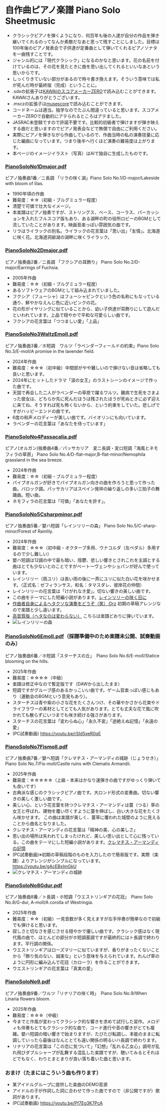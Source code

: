 # 自作曲ピアノ楽譜 Piano Solo Sheetmusic
- クラシックピアノを弾くようになり、何百年も後の人達が自分の作品を弾き継いでくれるのってなんか素敵だなあと思って残すことにしました。目標は100年後のピアノ発表会で子供達が定番曲として弾いてくれるピアノソナタを一曲残すことです。
- ジャンル的には「現代クラシック」になるのかなと思います。花の名前を付けているのは、その花を見たときに曲を思い出してくれるといいなあという思いからです。
- しっくりきていない部分があるので時々書き換えます。そういう意味では私が死んだ時が最終版（完成）ということに。
- .sdxの拡張子は[KAWAIのスコアメーカーZERO](https://cm.kawai.jp/products/smz/)で読み込むことができます。KAWAIさんありがとうございます。
- .msczの拡張子は[musescore](https://musescore.org/ja)で読み込むことができます。
- コードネームは適当。独学なのでたぶん間違っていると思います。スコアメーカーZEROで自動的にアテられるところはアテました。
- JASRAC未登録ですので許諾不要です。比較的初級者で弾けますが弾き映えする曲だと思いますのでピアノ発表会などで無償で自由にご利用ください。
- 実際にピアノを弾きながら作曲しているので、作曲当時の私の演奏技量に応じた編曲になっています。つまり後半へ行くほど演奏の難易度は上がります。
- 本ページのイメージイラスト（写真）はAIで独自に生成したものです。

### [PianoSoloNo1Dmajor.pdf](https://github.com/misuz/sheetmusic/blob/main/PianoSoloNo1Dmajor.pdf)
ピアノ独奏曲1番／ニ長調 「リラの咲く湖」Piano Solo No.1/D-major/Lakeside with bloom of lilas.
- 1990年頃の作曲
- 難易度：☆☆（初級・ブルグミュラー程度）
- 清楚で可憐で壮大なイメージ。
- 本楽譜はピアノ独奏ですが、ストリングス、ベース、コーラス、パーカッションを入れたフルスコア版もあり、ある湖畔の町の役所ロビーのBGMとして流していたことがあります。映画音楽っぽい雰囲気の曲です。
- リラはライラックの別名。ライラックの花言葉は「思い出」「友情」。北海道に咲く花。北海道洞爺湖の湖畔に咲くライラック。

### [PianoSoloNo2Dmajor.pdf](https://github.com/misuz/sheetmusic/blob/main/PianoSoloNo2Dmajor.pdf)
ピアノ独奏曲2番／ニ長調 「フクシアの耳飾り」 Piano Solo No.2/D-major/Earrings of Fuchsia.
- 2005年作曲
- 難易度：☆☆（初級・ブルグミュラー程度）
- あるソフトウェアのBGMとして組み込まれていました。
- フクシア（フューシャ）はフューシャピンクという色の名称にもなっている通り、鮮やかなえんじ色に近いピンクの花。
- 花の形がイヤリングに似ていることから、幼い子供達が耳飾りにして遊んだといわれています。上品で穏やかで平和な可愛らしい曲です。
- フクシアの花言葉は「つつましい愛」「上品」

### [PianoSoloNo3WaltzEmoll.pdf](https://github.com/misuz/sheetmusic/blob/main/PianoSoloNo3WaltzEmoll.pdf)
ピアノ独奏曲3番／ホ短調　ワルツ「ラベンダーフィールドの約束」Piano Solo No.3/E-moll/A promise in the lavender field.
- 2024年作曲
- 難易度：☆☆☆（初中級）中間部がやや難しいので弾けない音は省略しても良いと思います。
- 2024年にヒットしたドラマ「涙の女王」のラストシーンのイメージで作った曲です。
- 天国で再会した二人がラベンダーの草原で躍るワルツ。難病で生死をさまよった彼女は、どちらか先に死んだほうは残されたほうが死ぬときに必ず迎えに来てね、そうすれば死も怖くないから、という約束をしていた。悲しげですがハッピーエンドの曲です。
- 6度の和声メロディーが美しい曲です。バイオリンにも向いています。
- ラベンダーの花言葉は「あなたを待っています」

### [PianoSoloNo4Passacalia.pdf](https://github.com/misuz/sheetmusic/blob/main/PianoSoloNo4Passacalia.pdf)
ピアノ(オルガン)独奏曲4番／パッサカリア　変ニ長調・変ロ短調「海風とネモフィラの草原」 Piano Solo No.4/D-flat-major,B-flat-minor/Nemophila grassland in the sea breeze.
- 2024年作曲
- 難易度：☆☆（初級・ブルグミュラー程度）
- パイプオルガンが好きでパイプオルガン向きの曲を作ろうと思って作った曲。バロック調。パッサカリアはスペイン発祥の繰り返しの多い三拍子の舞踊曲。短い曲。
- ネモフィラの花言葉は「可憐」「あなたを許す」。

### [PianoSoloNo5Csharpminor.pdf](https://github.com/misuz/sheetmusic/blob/main/PianoSoloNo5Csharpminor.pdf)
ピアノ独奏曲5番／嬰ハ短調「レインリリーの森」 Piano Solo No.5/C-sharp-minor/Forest of Rainlily.
- 2024年作曲
- 難易度：☆☆☆（初中級・オクターブ多用、ウナコルダ（左ペダル）多用するので少し難しい）
- 嬰ハ短調は12調の中で最も暗い、陰鬱、悲しい響きとされこれを主調とする曲はとても少ないとのことですがベートーヴェンやショパンが好んで使っています。
- レインリリー（雨ユリ）は長い雨の後に一斉にユリに似た白い花を咲かせます。（正式名：ゼフィランサス、和名：タマスダレ、彼岸花の仲間）
- レインリリーの花言葉は「けがれなき愛」。切ない響きの美しい曲です。
- この曲をテーマにした短編小説があります。[レインリリーの咲く日に](https://note.com/seewheniseeyou/n/n96d4a6aaf813?sub_rt=share_pw)
- [作曲者自身によるヘタクソな演奏をどうぞ（笑）:Drz](https://www.facebook.com/share/v/1EwM61WNy8/) 初期の草稿アレンジなので楽譜と少し違います。
- [高音質版（ヘタなのは変わらない）](https://www.facebook.com/share/v/1HYjNF98Uk/) こちらは楽譜どおりに弾いています。
- ![レインリリーの森](forestofrainlily.jpg)
 

### [PianoSoloNo6Emoll.pdf](https://github.com/misuz/sheetmusic)（採譜準備中のため楽譜未公開、試奏動画のみ）
ピアノ独奏曲6番／ホ短調「スターチスの丘」　Piano Solo No.6/E-moll/Statice blooming on the hills.
- 2025年作曲
- 難易度：☆☆☆☆（中級）
- 楽譜は修正中なので暫定版です（DAWから出したまま）
- 短調ですがグルーブ感のあるかっこいい曲です。ゲーム音楽っぽい感じもあり（運動会のBGMという意見もあり）。
- スターチスは青や紫の小さな花をたくさんつけ、その華やかさから花束やドライフラワーの素材としてとても人気があります。とても丈夫な花で風に吹かれても散らずにいつまでも咲き続ける強さがあります。
- スターチスの花言葉は「変わらぬ心」「永久不変」「途絶えぬ記憶」「永遠の愛」
- (PC試奏動画) https://youtu.be/rSId5xeR0qE

### [PianoSoloNo7Fismoll.pdf](https://github.com/misuz/sheetmusic/blob/main/PianoSoloNo7Fismoll.pdf)
ピアノ独奏曲7番／嬰ヘ短調「クレマチス・アーマンディの城跡（じょうせき）」　Piano Solo No.7/Fis-moll/Castle ruins with Clematis Armandii.
- 2025年作曲
- 難易度：☆☆☆☆☆（上級・本来はかなり速弾きの曲ですがゆっくり弾いても良いです）
- 古典派な感じのクラシックピアノ曲です。大ロンド形式の変奏曲。切ない響きの美しく激しい曲です。
- 美しい心、という花言葉を持つクレマチス・アーマンディは蔓（つる）草の女王と呼ばれ、建物を覆い尽くすように蔓を伸ばし、白い大きな花をたくさん咲かせます。 この曲は楽譜が美しく、蔓草に覆われた城壁のように見えることから曲名となりました。
- クレマチス・アーマンディの花言葉は「精神の美、心の美しさ」
- 思い出の場所は失われてしまったけれど、美しい思い出として心に残っている。この曲をテーマにした短編小説があります。[クレマチス・アーマンディの記憶](https://note.com/seewheniseeyou/n/n89201a9525d0)
- (PC試奏動画)※初期の草稿段階のものを入力したので簡易版です。実際（楽譜）よりアレンジがシンプルになっています。 https://youtu.be/gAcEBxImGkU 
- ![クレマチス・アーマンディの城跡](castleruinsofclematisarmandii.jpg)

### [PianoSoloNo8Gdur.pdf](https://github.com/misuz/sheetmusic/blob/main/PianoSoloNo8Gdur.pdf)
ピアノ独奏曲8番／ト長調・ホ短調「ウエストリンギアの花冠」　Piano Solo No.8/G-dur, A-moll/A corolla of Westringia.
- 2025年作曲
- 難易度：☆☆（初級）一見音数が多く見えますが左手伴奏が簡単なので初級でも弾けると思います。
- 寂しさと切なさを感じさせる穏やかで優しい曲です。クラシック感はなく現代風の曲で、ほとんどの部分がホ短調基調ですが最終的にはト長調で終わります。平行調の関係。
- ウエストリンギアはローズマリーに似ていますが、香りがまったくないことから「飾り気のない、誠実な」という意味を与えられています。れんげ草のように円形に編み込んで花冠（カローラ）を作ることができます。
- ウエストリンギアの花言葉は「真実の愛」

### [PianoSoloNo9.pdf](https://github.com/misuz/sheetmusic/blob/main/PianoSoloNo9.pdf)
ピアノ独奏曲9番／ワルツ「リナリアの咲く時」　Piano Solo No.9/When Linaria flowers bloom.
- 2025年作曲
- 難易度：☆☆☆（中級）
- 今までと作風が変わってクラシック的な響きを求めて試行した習作。メロディも伴奏もとてもクラシック的な曲で、コード進行や音の響きがとても複雑。嬰ハ短調の暗い響きで始まりますが、たびたび転調し、本能のままに転調していったら最後はなんととても遠い関係の明るいハ長調で終わります。
- リナリアの花言葉は「この恋に気づいて」「幻想」「乱れる乙女心」調号が乱れ飛びダブルシャープが乱舞する混乱した楽譜ですが、聴いてみるとそれほどでもなく、わりとまとまりが良い落ち着いた曲と思います。

### おまけ（たまにはこういう曲も作ります）
- 某アイドルグループに提供した楽曲のDEMO音源
- アイドルの子が作詞した詞に合わせて作った曲ですので（非公開ですが）歌詞があります。
- (PC試奏動画) https://youtu.be/Pf7Eg3K7PcA
